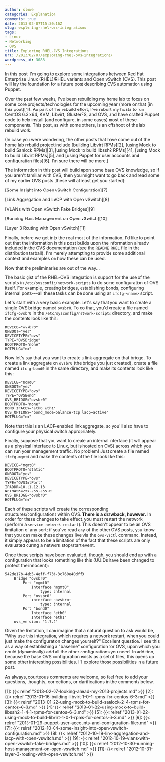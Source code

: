 ```yaml
---
author: slowe
categories: Explanation
comments: true
date: 2013-02-07T15:30:16Z
slug: exploring-rhel-ovs-integrations
tags:
- Linux
- Networking
- OVS
title: Exploring RHEL-OVS Integrations
url: /2013/02/07/exploring-rhel-ovs-integrations/
wordpress_id: 3088
---
```


In this post, I'm going to explore some integrations between Red Hat Enterprise Linux (RHEL)/RHEL variants and Open vSwitch (OVS). This post will lay the foundation for a future post describing OVS automation using Puppet.

Over the past few weeks, I've been rebuilding my home lab to focus on some core projects/technologies for the upcoming year (more on that [in this post][1]). As part of the rebuild effort, I've rebuilt my hosts to run CentOS 6.3 x64, KVM, Libvirt, GlusterFS, and OVS, and have crafted Puppet code to help install (and configure, in some cases) most of these components. This post, as with some others, is an offshoot of the lab rebuild work.

(In case you were wondering, the other posts that have come out of the home lab rebuild project include [building Libvirt RPMs][2], [using Mock to build Sanlock RPMs][3], [using Mock to build libssh2 RPMs][4], [using Mock to build Libvirt RPMs][5], and [using Puppet for user accounts and configuration files][6]. I'm sure there will be more.)

The information in this post will build upon some base OVS knowledge, so if you aren't familiar with OVS, then you might want to go back and read some of my earlier OVS posts (these will at least get you started):

[Some Insight into Open vSwitch Configuration][7]  

[Link Aggregation and LACP with Open vSwitch][8]  

[VLANs with Open vSwitch Fake Bridges][9]  

[Running Host Management on Open vSwitch][10]  

[Layer 3 Routing with Open vSwitch][11]

Finally, before we get into the real meat of the information, I'd like to point out that the information in this post builds upon the information already included in the OVS documentation (see the `README.RHEL` file in the distribution tarball). I'm merely attempting to provide some additional context and examples on how these can be used.

Now that the preliminaries are out of the way...

The basic gist of the RHEL-OVS integration is support for the use of the scripts in `/etc/sysconfig/network-scripts` to do some configuration of OVS itself. For example, creating bridges, establishing bonds, configuring internal ports---all these tasks can be done using an `ifcfg-<name>` script.

Let's start with a very basic example. Let's say that you want to create a single OVS bridge named `ovsbr0`. To do that, you'd create a file named `ifcfg-ovsbr0` in the `/etc/sysconfig/network-scripts` directory, and make the contents look like this:

```text
DEVICE="ovsbr0"
ONBOOT="yes"
DEVICETYPE="ovs"
TYPE="OVSBridge"
BOOTPROTO="none"
HOTPLUG="no"
```

Now let's say that you want to create a link aggregate on that bridge. To create a link aggregate on `ovsbr0` (the bridge you just created), create a file named `ifcfg-bond0` in the same directory, and make its contents look like this:

```text
DEVICE="bond0"
ONBOOT="yes"
DEVICETYPE="ovs"
TYPE="OVSBond"
OVS_BRIDGE="ovsbr0"
BOOTPROTO="none"
BOND_IFACES="eth0 eth1"
OVS_OPTIONS="bond_mode=balance-tcp lacp=active"
HOTPLUG="no"
```

Note that this is an LACP-enabled link aggregate, so you'll also have to configure your physical switch appropriately.

Finally, suppose that you want to create an internal interface (it will appear as a physical interface to Linux, but is hosted on OVS) across which you can run your management traffic. No problem! Just create a file named `ifcfg-mgmt0` and make the contents of the file look like this:

```text
DEVICE="mgmt0"
BOOTPROTO="static"
ONBOOT="yes"
DEVICETYPE="ovs"
TYPE="OVSIntPort"
IPADDR=10.11.12.13
NETMASK=255.255.255.0
OVS_BRIDGE="ovsbr0"
HOTPLUG="no"
```

Each of these scripts will create the corresponding structures/configurations within OVS. **There is a drawback, however.** In order for these changes to take effect, you must restart the network (perform a `service network restart`). This doesn't appear to be an OVS limitation of any sort; if you've read any of the other OVS posts, you know that you can make these changes live via the `ovs-vsctl` command. Instead, it simply appears to be a limitation of the fact that these scripts are only evaluated during a network stop/start event.

Once these scripts have been evaluated, though, you should end up with a configuration that looks something like this (UUIDs have been changed to protect the innocent):

``` text
542de17b-4eb5-4eff-f736-3c760e40dff3
    Bridge "ovsbr0"
        Port "mgmt0"
            Interface "mgmt0"
                type: internal
        Port "ovsbr0"
            Interface "ovsbr0"
                type: internal
        Port "bond0"
            Interface "eth0"
            Interface "eth1"
    ovs_version: "1.7.1"
```

Given the limitation, I can imagine that a natural question to ask would be, "Why use this integration, which requires a network restart, when you could just make the configuration changes yourself?" Excellent question. I see this as a way of establishing a "baseline" configuration for OVS, upon which you could (dynamically) add all the other configurations you need. In addition, because the base OVS configuration exists as a set of files, this opens up some other interesting possibilities. I'll explore those possibilities in a future post.

As always, courteous comments are welcome, so feel free to add your questions, thoughts, corrections, or clarifications in the comments below.

[1]: {{< relref "2013-02-07-looking-ahead-my-2013-projects.md" >}}
[2]: {{< relref "2013-01-16-building-libvirt-1-0-1-rpms-for-centos-6-3.md" >}}
[3]: {{< relref "2013-01-22-using-mock-to-build-sanlock-2-4-rpms-for-centos-6-3.md" >}}
[4]: {{< relref "2013-01-22-using-mock-to-build-libssh2-1-4-1-rpms-for-centos-6-3.md" >}}
[5]: {{< relref "2013-01-22-using-mock-to-build-libvirt-1-0-1-rpms-for-centos-6-3.md" >}}
[6]: {{< relref "2013-01-29-puppet-user-accounts-and-configuration-files.md" >}}
[7]: {{< relref "2012-10-04-some-insight-into-open-vswitch-configuration.md" >}}
[8]: {{< relref "2012-10-19-link-aggregation-and-lacp-with-open-vswitch.md" >}}
[9]: {{< relref "2012-10-19-vlans-with-open-vswitch-fake-bridges.md" >}}
[10]: {{< relref "2012-10-30-running-host-management-on-open-vswitch.md" >}}
[11]: {{< relref "2012-10-31-layer-3-routing-with-open-vswitch.md" >}}
